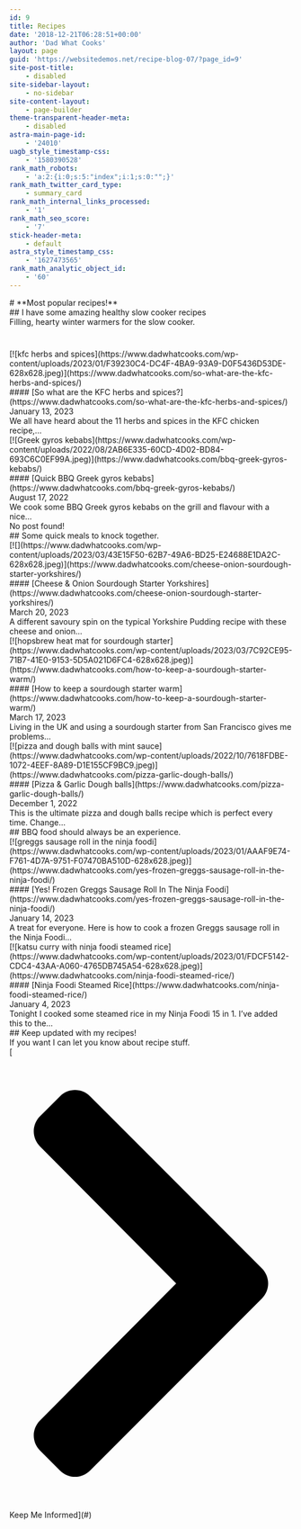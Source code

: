 ```yaml
---
id: 9
title: Recipes
date: '2018-12-21T06:28:51+00:00'
author: 'Dad What Cooks'
layout: page
guid: 'https://websitedemos.net/recipe-blog-07/?page_id=9'
site-post-title:
    - disabled
site-sidebar-layout:
    - no-sidebar
site-content-layout:
    - page-builder
theme-transparent-header-meta:
    - disabled
astra-main-page-id:
    - '24010'
uagb_style_timestamp-css:
    - '1580390528'
rank_math_robots:
    - 'a:2:{i:0;s:5:"index";i:1;s:0:"";}'
rank_math_twitter_card_type:
    - summary_card
rank_math_internal_links_processed:
    - '1'
rank_math_seo_score:
    - '7'
stick-header-meta:
    - default
astra_style_timestamp_css:
    - '1627473565'
rank_math_analytic_object_id:
    - '60'
---
```


<section class="wp-block-uagb-section uagb-section__wrap uagb-section__background-image alignwide uagb-block-66a38a53"><div class="uagb-section__overlay"></div><div class="uagb-section__inner-wrap"><div class="wp-block-uagb-info-box uagb-infobox__outer-wrap uagb-block-c1e151e7"><div class="uagb-infobox__content-wrap uagb-infobox uagb-infobox-has-image uagb-infobox-icon-above-title uagb-infobox-image-valign-top uagb-infobox-enable-border-radius "><div class="uagb-ifb-left-right-wrap"><div class="uagb-ifb-content"><div class="uagb-ifb-title-wrap">#    
**Most popular recipes!**

</div><div class="uagb-ifb-text-wrap"></div></div></div></div></div></div></section><section class="wp-block-uagb-section uagb-section__wrap uagb-section__background-undefined uagb-block-ff3cb734"><div class="uagb-section__overlay"></div><div class="uagb-section__inner-wrap"><div class="wp-block-columns has-2-columns is-layout-flex wp-container-159"><div class="wp-block-column is-layout-flow"><div class="wp-block-uagb-info-box uagb-infobox__outer-wrap uagb-block-1fcac3b5"><div class="uagb-infobox__content-wrap uagb-infobox uagb-infobox-has-icon uagb-infobox-icon-above-title uagb-infobox-image-valign-top uagb-infobox-enable-border-radius "><div class="uagb-ifb-left-right-wrap"><div class="uagb-ifb-content"><div class="uagb-ifb-title-wrap">## I have some amazing healthy slow cooker recipes 

</div><div class="uagb-ifb-text-wrap">Filling, hearty winter warmers for the slow cooker.

</div></div></div></div></div><div aria-hidden="true" class="wp-block-spacer" style="height:40px"></div><div class="wp-block-uagb-post-grid uagb-post-grid  uagb-post__image-position-top uagb-post__image-enabled uagb-block-7c4fae9e     uagb-post__items uagb-post__columns-2 is-grid uagb-post__columns-tablet-2 uagb-post__columns-mobile-1 uagb-post__equal-height" data-total="6" style=""> <article class="uagb-post__inner-wrap"><div class="uagb-post__image"> [![kfc herbs and spices](https://www.dadwhatcooks.com/wp-content/uploads/2023/01/F39230C4-DC4F-4BA9-93A9-D0F5436D53DE-628x628.jpeg)](https://www.dadwhatcooks.com/so-what-are-the-kfc-herbs-and-spices/) </div>####  [So what are the KFC herbs and spices?](https://www.dadwhatcooks.com/so-what-are-the-kfc-herbs-and-spices/) 

<div class="uagb-post__text uagb-post-grid-byline"> <time class="uagb-post__date" datetime="2023-01-13T17:18:21+00:00"><span class="dashicons-calendar dashicons"></span> January 13, 2023 </time></div><div class="uagb-post__text uagb-post__excerpt">We all have heard about the 11 herbs and spices in the KFC chicken recipe,…

</div> </article><article class="uagb-post__inner-wrap"><div class="uagb-post__image"> [![Greek gyros kebabs](https://www.dadwhatcooks.com/wp-content/uploads/2022/08/2AB6E335-60CD-4D02-BD84-693C6C0EF99A.jpeg)](https://www.dadwhatcooks.com/bbq-greek-gyros-kebabs/) </div>####  [Quick BBQ Greek gyros kebabs](https://www.dadwhatcooks.com/bbq-greek-gyros-kebabs/) 

<div class="uagb-post__text uagb-post-grid-byline"> <time class="uagb-post__date" datetime="2022-08-17T10:41:12+01:00"><span class="dashicons-calendar dashicons"></span> August 17, 2022 </time></div><div class="uagb-post__text uagb-post__excerpt"> We cook some BBQ Greek gyros kebabs on the grill and flavour with a nice… </div> </article></div> </div><div class="wp-block-column is-layout-flow"><div class="wp-block-uagb-post-grid uagb-post-grid  uagb-post__image-position-background uagb-post__image-enabled uagb-block-8da7c3c4     uagb-post__items uagb-post__columns-1 is-grid uagb-post__columns-tablet-2 uagb-post__columns-mobile-1 uagb-post__equal-height" data-total="0" style=""> No post found!

 </div> </div></div></div></section><section class="wp-block-uagb-section uagb-section__wrap uagb-section__background-color uagb-block-38927b8d"><div class="uagb-section__overlay"></div><div class="uagb-section__inner-wrap"><div class="wp-block-uagb-info-box uagb-infobox__outer-wrap uagb-block-8769d37c"><div class="uagb-infobox__content-wrap uagb-infobox uagb-infobox-has-icon uagb-infobox-icon-above-title uagb-infobox-image-valign-top uagb-infobox-enable-border-radius "><div class="uagb-ifb-left-right-wrap"><div class="uagb-ifb-content"><div class="uagb-ifb-title-wrap">## Some quick meals to knock together.

</div><div class="uagb-ifb-text-wrap"></div></div></div></div></div><div class="wp-block-uagb-post-grid uagb-post-grid  uagb-post__image-position-top uagb-post__image-enabled uagb-block-ea61ef62     uagb-post__items uagb-post__columns-3 is-grid uagb-post__columns-tablet-2 uagb-post__columns-mobile-1 uagb-post__equal-height" data-total="5" style=""> <article class="uagb-post__inner-wrap"><div class="uagb-post__image"> [![](https://www.dadwhatcooks.com/wp-content/uploads/2023/03/43E15F50-62B7-49A6-BD25-E24688E1DA2C-628x628.jpeg)](https://www.dadwhatcooks.com/cheese-onion-sourdough-starter-yorkshires/) </div>####  [Cheese &amp; Onion Sourdough Starter Yorkshires](https://www.dadwhatcooks.com/cheese-onion-sourdough-starter-yorkshires/) 

<div class="uagb-post__text uagb-post-grid-byline"> <time class="uagb-post__date" datetime="2023-03-20T16:26:04+00:00"><span class="dashicons-calendar dashicons"></span> March 20, 2023 </time></div><div class="uagb-post__text uagb-post__excerpt"> A different savoury spin on the typical Yorkshire Pudding recipe with these cheese and onion… </div> </article><article class="uagb-post__inner-wrap"><div class="uagb-post__image"> [![hopsbrew heat mat for sourdough starter](https://www.dadwhatcooks.com/wp-content/uploads/2023/03/7C92CE95-71B7-41E0-9153-5D5A021D6FC4-628x628.jpeg)](https://www.dadwhatcooks.com/how-to-keep-a-sourdough-starter-warm/) </div>####  [How to keep a sourdough starter warm](https://www.dadwhatcooks.com/how-to-keep-a-sourdough-starter-warm/) 

<div class="uagb-post__text uagb-post-grid-byline"> <time class="uagb-post__date" datetime="2023-03-17T15:24:51+00:00"><span class="dashicons-calendar dashicons"></span> March 17, 2023 </time></div><div class="uagb-post__text uagb-post__excerpt">Living in the UK and using a sourdough starter from San Francisco gives me problems…

</div> </article><article class="uagb-post__inner-wrap"><div class="uagb-post__image"> [![pizza and dough balls with mint sauce](https://www.dadwhatcooks.com/wp-content/uploads/2022/10/7618FDBE-1072-4EEF-8A89-D1E155CF9BC9.jpeg)](https://www.dadwhatcooks.com/pizza-garlic-dough-balls/) </div>####  [Pizza &amp; Garlic Dough balls](https://www.dadwhatcooks.com/pizza-garlic-dough-balls/) 

<div class="uagb-post__text uagb-post-grid-byline"> <time class="uagb-post__date" datetime="2022-12-01T16:38:59+00:00"><span class="dashicons-calendar dashicons"></span> December 1, 2022 </time></div><div class="uagb-post__text uagb-post__excerpt">This is the ultimate pizza and dough balls recipe which is perfect every time. Change…

</div> </article></div></div></section><section class="wp-block-uagb-section uagb-section__wrap uagb-section__background-none uagb-block-6c0e709e"><div class="uagb-section__overlay"></div><div class="uagb-section__inner-wrap"><div class="wp-block-uagb-info-box uagb-infobox__outer-wrap uagb-block-18549ac0"><div class="uagb-infobox__content-wrap uagb-infobox uagb-infobox-has-icon uagb-infobox-icon-above-title uagb-infobox-image-valign-top uagb-infobox-enable-border-radius "><div class="uagb-ifb-left-right-wrap"><div class="uagb-ifb-content"><div class="uagb-ifb-title-wrap">## BBQ food should always be an experience.

</div><div class="uagb-ifb-text-wrap"></div></div></div></div></div><div class="wp-block-uagb-post-grid uagb-post-grid  uagb-post__image-position-top uagb-post__image-enabled uagb-block-08df3ba1     uagb-post__items uagb-post__columns-2 is-grid uagb-post__columns-tablet-2 uagb-post__columns-mobile-1 uagb-post__equal-height" data-total="5" style=""> <article class="uagb-post__inner-wrap"><div class="uagb-post__image"> [![greggs sausage roll in the ninja foodi](https://www.dadwhatcooks.com/wp-content/uploads/2023/01/AAAF9E74-F761-4D7A-9751-F07470BA510D-628x628.jpeg)](https://www.dadwhatcooks.com/yes-frozen-greggs-sausage-roll-in-the-ninja-foodi/) </div>####  [Yes! Frozen Greggs Sausage Roll In The Ninja Foodi](https://www.dadwhatcooks.com/yes-frozen-greggs-sausage-roll-in-the-ninja-foodi/) 

<div class="uagb-post__text uagb-post-grid-byline"> <time class="uagb-post__date" datetime="2023-01-14T15:02:07+00:00"><span class="dashicons-calendar dashicons"></span> January 14, 2023 </time></div><div class="uagb-post__text uagb-post__excerpt">A treat for everyone. Here is how to cook a frozen Greggs sausage roll in the Ninja Foodi…

</div> </article><article class="uagb-post__inner-wrap"><div class="uagb-post__image"> [![katsu curry with ninja foodi steamed rice](https://www.dadwhatcooks.com/wp-content/uploads/2023/01/FDCF5142-CDC4-43AA-A060-4765DB745A54-628x628.jpeg)](https://www.dadwhatcooks.com/ninja-foodi-steamed-rice/) </div>####  [Ninja Foodi Steamed Rice](https://www.dadwhatcooks.com/ninja-foodi-steamed-rice/) 

<div class="uagb-post__text uagb-post-grid-byline"> <time class="uagb-post__date" datetime="2023-01-04T20:52:39+00:00"><span class="dashicons-calendar dashicons"></span> January 4, 2023 </time></div><div class="uagb-post__text uagb-post__excerpt">Tonight I cooked some steamed rice in my Ninja Foodi 15 in 1. I’ve added this to the…

</div> </article></div> </div></section><section class="wp-block-uagb-section uagb-section__wrap uagb-section__background-image uagb-block-7239d70d"><div class="uagb-section__overlay"></div><div class="uagb-section__inner-wrap"><div class="wp-block-uagb-info-box uagb-infobox__outer-wrap uagb-block-d70c75e0"><div class="uagb-infobox__content-wrap uagb-infobox uagb-infobox-has-image uagb-infobox-icon-above-title uagb-infobox-image-valign-top uagb-infobox-enable-border-radius "><div class="uagb-ifb-left-right-wrap"><div class="uagb-ifb-content"><div class="uagb-ifb-title-wrap">## Keep updated with my recipes!

</div><div class="uagb-ifb-text-wrap">If you want I can let you know about recipe stuff.

<div class="uagb-ifb-cta uagb-infobox-cta-link-style"><div class="uagb-ifb-button-wrapper">[<span class="uagb-ifb-button-icon uagb-ifb-align-icon-after"><svg viewbox="0 0 320 512" xmlns="http://www.w3.org/2000/svg"><path d="M285.476 272.971L91.132 467.314c-9.373 9.373-24.569 9.373-33.941 0l-22.667-22.667c-9.357-9.357-9.375-24.522-.04-33.901L188.505 256 34.484 101.255c-9.335-9.379-9.317-24.544.04-33.901l22.667-22.667c9.373-9.373 24.569-9.373 33.941 0L285.475 239.03c9.373 9.372 9.373 24.568.001 33.941z"></path></svg></span><span class="uagb-ifb-cta-content-wrapper"><span class="uagb-inline-editing ">Keep Me Informed</span></span>](#)</div></div></div></div></div></div></div><div aria-hidden="true" class="wp-block-spacer" style="height:50px"></div></div></section>